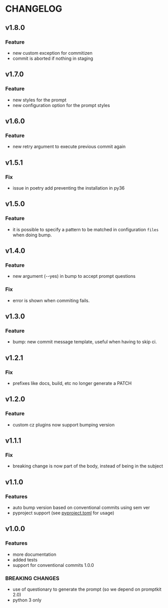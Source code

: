 # CHANGELOG

## v1.8.0

### Feature

- new custom exception for commitizen
- commit is aborted if nothing in staging

## v1.7.0

### Feature

- new styles for the prompt
- new configuration option for the prompt styles

## v1.6.0

### Feature

- new retry argument to execute previous commit again

## v1.5.1

### Fix

- issue in poetry add preventing the installation in py36

## v1.5.0

### Feature

- it is possible to specify a pattern to be matched in configuration `files` when doing bump.

## v1.4.0

### Feature

- new argument (--yes) in bump to accept prompt questions

### Fix

- error is shown when commiting fails.

## v1.3.0

### Feature

- bump: new commit message template, useful when having to skip ci.

## v1.2.1

### Fix

- prefixes like docs, build, etc no longer generate a PATCH

## v1.2.0

### Feature

- custom cz plugins now support bumping version

## v1.1.1

### Fix

- breaking change is now part of the body, instead of being in the subject

## v1.1.0

### Features

- auto bump version based on conventional commits using sem ver
- pyproject support (see [pyproject.toml](./pyproject.toml) for usage)

## v1.0.0

### Features

- more documentation
- added tests
- support for conventional commits 1.0.0

### BREAKING CHANGES

- use of questionary to generate the prompt (so we depend on promptkit 2.0)
- python 3 only

